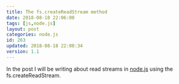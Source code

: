 ```yaml
---
title: The fs.createReadStream method
date: 2018-08-18 22:06:00
tags: [js,node.js]
layout: post
categories: node.js
id: 263
updated: 2018-08-18 22:08:34
version: 1.1
---
```


In the post I will be writing about read streams in [node.js](https://nodejs.org/en/) using the fs.createReadStream.

<!-- more -->
